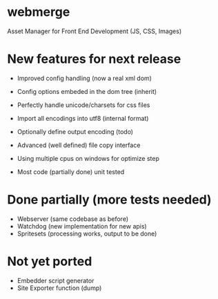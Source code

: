webmerge
========

Asset Manager for Front End Development (JS, CSS, Images)


New features for next release
=============================

- Improved config handling (now a real xml dom)
- Config options embeded in the dom tree (inherit)

- Perfectly handle unicode/charsets for css files
- Import all encodings into utf8 (internal format)
- Optionally define output encoding (todo)

- Advanced (well defined) file copy interface
- Using multiple cpus on windows for optimize step

- Most code (partially done) unit tested

Done partially (more tests needed)
==================================

- Webserver (same codebase as before)
- Watchdog (new implementation for new apis)
- Spritesets (processing works, output to be done)

Not yet ported
==============

- Embedder script generator
- Site Exporter function (dump)
